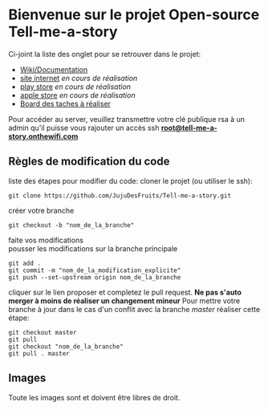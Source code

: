 # Bienvenue sur le projet Open-source Tell-me-a-story

Ci-joint la liste des onglet pour se retrouver dans le projet:

- [Wiki/Documentation](https://github.com/JujuDesFruits/Tell-me-a-story/wiki)
- [site internet](http://tell-me-a-story.onthewifi.com/) *en cours de réalisation*
- [play store](#) *en cours de réalisation*
- [apple store](#) *en cours de réalisation*
- [Board des taches à réaliser](https://github.com/JujuDesFruits/Tell-me-a-story/projects/1)

Pour accéder au server, veuillez transmettre votre clé publique rsa à un admin qu'il puisse vous rajouter un accès ssh
**root@tell-me-a-story.onthewifi.com**

## Règles de modification du code

liste des étapes pour modifier du code:
cloner le projet (ou utiliser le ssh):
```
git clone https://github.com/JujuDesFruits/Tell-me-a-story.git
```
créer votre branche
```
git checkout -b "nom_de_la_branche"
```
faite vos modifications   
pousser les modifications sur la branche principale
```
git add .
git commit -m "nom_de_la_modification_explicite"
git push --set-upstream origin nom_de_la_branche
```
cliquer sur le lien proposer et completez le pull request.
**Ne pas s'auto merger à moins de réaliser un changement mineur**
Pour mettre votre branche à jour dans le cas d'un conflit avec la branche *master* réaliser cette étape:
```
git checkout master
git pull
git checkout "nom_de_la_branche"
git pull . master
```

## Images

Toute les images sont et doivent être libres de droit.

